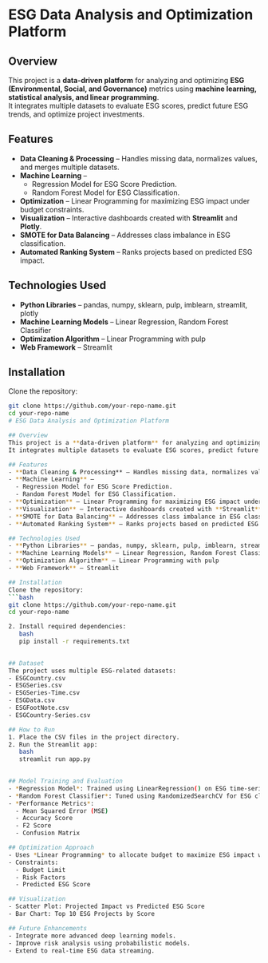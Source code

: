 # ESG Data Analysis and Optimization Platform

## Overview
This project is a **data-driven platform** for analyzing and optimizing **ESG (Environmental, Social, and Governance)** metrics using **machine learning, statistical analysis, and linear programming**.  
It integrates multiple datasets to evaluate ESG scores, predict future ESG trends, and optimize project investments.

## Features
- **Data Cleaning & Processing** – Handles missing data, normalizes values, and merges multiple datasets.  
- **Machine Learning** –  
  - Regression Model for ESG Score Prediction.  
  - Random Forest Model for ESG Classification.  
- **Optimization** – Linear Programming for maximizing ESG impact under budget constraints.  
- **Visualization** – Interactive dashboards created with **Streamlit** and **Plotly**.  
- **SMOTE for Data Balancing** – Addresses class imbalance in ESG classification.  
- **Automated Ranking System** – Ranks projects based on predicted ESG impact.  

## Technologies Used
- **Python Libraries** – pandas, numpy, sklearn, pulp, imblearn, streamlit, plotly  
- **Machine Learning Models** – Linear Regression, Random Forest Classifier  
- **Optimization Algorithm** – Linear Programming with pulp  
- **Web Framework** – Streamlit  

## Installation
Clone the repository:  
```bash
git clone https://github.com/your-repo-name.git
cd your-repo-name
# ESG Data Analysis and Optimization Platform

## Overview
This project is a **data-driven platform** for analyzing and optimizing **ESG (Environmental, Social, and Governance)** metrics using **machine learning, statistical analysis, and linear programming**.  
It integrates multiple datasets to evaluate ESG scores, predict future ESG trends, and optimize project investments.

## Features
- **Data Cleaning & Processing** – Handles missing data, normalizes values, and merges multiple datasets.  
- **Machine Learning** –  
  - Regression Model for ESG Score Prediction.  
  - Random Forest Model for ESG Classification.  
- **Optimization** – Linear Programming for maximizing ESG impact under budget constraints.  
- **Visualization** – Interactive dashboards created with **Streamlit** and **Plotly**.  
- **SMOTE for Data Balancing** – Addresses class imbalance in ESG classification.  
- **Automated Ranking System** – Ranks projects based on predicted ESG impact.  

## Technologies Used
- **Python Libraries** – pandas, numpy, sklearn, pulp, imblearn, streamlit, plotly  
- **Machine Learning Models** – Linear Regression, Random Forest Classifier  
- **Optimization Algorithm** – Linear Programming with pulp  
- **Web Framework** – Streamlit  

## Installation
Clone the repository:  
```bash
git clone https://github.com/your-repo-name.git
cd your-repo-name

2. Install required dependencies:
   bash
   pip install -r requirements.txt
   

## Dataset
The project uses multiple ESG-related datasets:
- ESGCountry.csv
- ESGSeries.csv
- ESGSeries-Time.csv
- ESGData.csv
- ESGFootNote.csv
- ESGCountry-Series.csv

## How to Run
1. Place the CSV files in the project directory.
2. Run the Streamlit app:
   bash
   streamlit run app.py
   

## Model Training and Evaluation
- *Regression Model*: Trained using LinearRegression() on ESG time-series data.
- *Random Forest Classifier*: Tuned using RandomizedSearchCV for ESG classification.
- *Performance Metrics*:
  - Mean Squared Error (MSE)
  - Accuracy Score
  - F2 Score
  - Confusion Matrix

## Optimization Approach
- Uses *Linear Programming* to allocate budget to maximize ESG impact while minimizing risk.
- Constraints:
  - Budget Limit
  - Risk Factors
  - Predicted ESG Score

## Visualization
- Scatter Plot: Projected Impact vs Predicted ESG Score
- Bar Chart: Top 10 ESG Projects by Score

## Future Enhancements
- Integrate more advanced deep learning models.
- Improve risk analysis using probabilistic models.
- Extend to real-time ESG data streaming.


